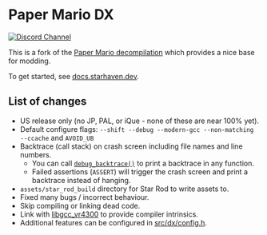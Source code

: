# Paper Mario DX

[![Discord Channel][discord-badge]][discord]

This is a fork of the [Paper Mario decompilation](papermario-repo) which provides a nice base for modding.

To get started, see [docs.starhaven.dev](https://docs.starhaven.dev/tools/decomp/setup.html).

[discord]: https://discord.gg/urUm3VG
[discord-badge]: https://img.shields.io/discord/279322074412089344?color=%237289DA&logo=discord&logoColor=ffffff
[papermario-repo]: https://github.com/pmret/papermario

## List of changes

- US release only (no JP, PAL, or iQue - none of these are near 100% yet).
- Default configure flags: `--shift --debug --modern-gcc --non-matching --ccache` and `AVOID_UB`
- Backtrace (call stack) on crash screen including file names and line numbers.
    - You can call [`debug_backtrace()`](src/dx/backtrace.h) to print a backtrace in any function.
    - Failed assertions (`ASSERT`) will trigger the crash screen and print a backtrace instead of hanging.
- `assets/star_rod_build` directory for Star Rod to write assets to.
- Fixed many bugs / incorrect behaviour.
- Skip compiling or linking dead code.
- Link with [libgcc_vr4300] to provide compiler intrinsics.
- Additional features can be configured in [src/dx/config.h](src/dx/config.h).

[libgcc_vr4300]: https://github.com/Decompollaborate/libgcc_vr4300
